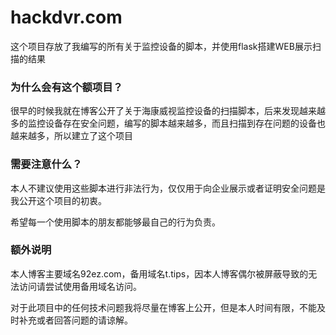 # hackdvr.com
这个项目存放了我编写的所有关于监控设备的脚本，并使用flask搭建WEB展示扫描的结果
### 为什么会有这个额项目？
很早的时候我就在博客公开了关于海康威视监控设备的扫描脚本，后来发现越来越多的监控设备存在安全问题，编写的脚本越来越多，而且扫描到存在问题的设备也越来越多，所以建立了这个项目
### 需要注意什么？
本人不建议使用这些脚本进行非法行为，仅仅用于向企业展示或者证明安全问题是我公开这个项目的初衷。

希望每一个使用脚本的朋友都能够最自己的行为负责。
### 额外说明
本人博客主要域名92ez.com，备用域名t.tips，因本人博客偶尔被屏蔽导致的无法访问请尝试使用备用域名访问。

对于此项目中的任何技术问题我将尽量在博客上公开，但是本人时间有限，不能及时补充或者回答问题的请谅解。

